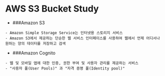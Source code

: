 # AWS S3 Bucket Study

- ###Amazon S3
```vue
- Amazon Simple Storage Service는 인터넷용 스토리지 서비스
- Amazon S3에서 제공하는 단순한 웹 서비스 인터페이스를 사용하여 웹에서 언제 어디서나 원하는 양의 데이터를 저장하고 검색
```

- ###Amazon Cognito
```vue
- 웹 및 모바일 앱에 대한 인증, 권한 부여 및 사용자 관리를 제공하는 서비스
- "사용자 풀(User Pools)" 과 "자격 증명 풀(Identity pool)"
```